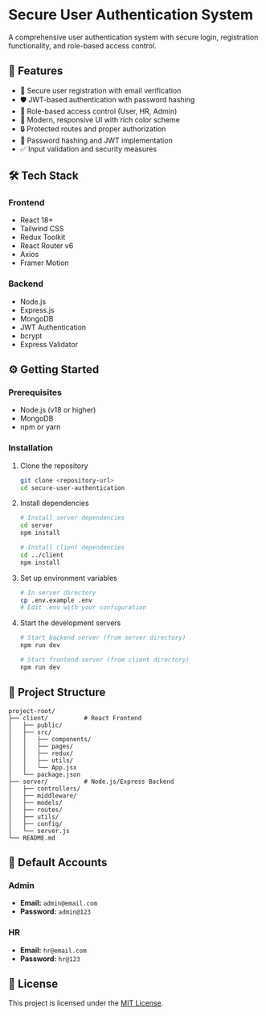# Secure User Authentication System

A comprehensive user authentication system with secure login, registration functionality, and role-based access control.

## 🚀 Features

- 🔐 Secure user registration with email verification
- 🛡️ JWT-based authentication with password hashing
- 👥 Role-based access control (User, HR, Admin)
- 🎨 Modern, responsive UI with rich color scheme
- 🔒 Protected routes and proper authorization
- 🧮 Password hashing and JWT implementation
- ✅ Input validation and security measures

## 🛠️ Tech Stack

### Frontend
- React 18+
- Tailwind CSS
- Redux Toolkit
- React Router v6
- Axios
- Framer Motion

### Backend
- Node.js
- Express.js
- MongoDB
- JWT Authentication
- bcrypt
- Express Validator

## ⚙️ Getting Started

### Prerequisites
- Node.js (v18 or higher)
- MongoDB
- npm or yarn

### Installation

1. Clone the repository
   ```bash
   git clone <repository-url>
   cd secure-user-authentication
   ```

2. Install dependencies
   ```bash
   # Install server dependencies
   cd server
   npm install

   # Install client dependencies
   cd ../client
   npm install
   ```

3. Set up environment variables
   ```bash
   # In server directory
   cp .env.example .env
   # Edit .env with your configuration
   ```

4. Start the development servers
   ```bash
   # Start backend server (from server directory)
   npm run dev

   # Start frontend server (from client directory)
   npm run dev
   ```

## 📁 Project Structure

```
project-root/
├── client/          # React Frontend
│   ├── public/
│   ├── src/
│   │   ├── components/
│   │   ├── pages/
│   │   ├── redux/
│   │   ├── utils/
│   │   └── App.jsx
│   └── package.json
├── server/          # Node.js/Express Backend
│   ├── controllers/
│   ├── middleware/
│   ├── models/
│   ├── routes/
│   ├── utils/
│   ├── config/
│   └── server.js
└── README.md
```

## 👤 Default Accounts

### Admin
- **Email:** `admin@email.com`
- **Password:** `admin@123`

### HR
- **Email:** `hr@email.com`
- **Password:** `hr@123`

## 📄 License

This project is licensed under the [MIT License](LICENSE).
